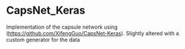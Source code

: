 # CapsNet_Keras
Implementation of the capsule network using (https://github.com/XifengGuo/CapsNet-Keras). Slightly altered with a custom generator for the data


